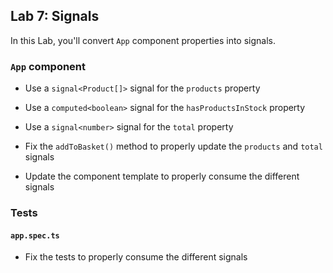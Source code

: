 ## Lab 7: Signals

In this Lab, you'll convert `App` component properties into signals.

### `App` component

- Use a `signal<Product[]>` signal for the `products` property

- Use a `computed<boolean>` signal for the `hasProductsInStock` property

- Use a `signal<number>` signal for the `total` property

- Fix the `addToBasket()` method to properly update the `products` and `total` signals

- Update the component template to properly consume the different signals

### Tests

#### `app.spec.ts`

- Fix the tests to properly consume the different signals
